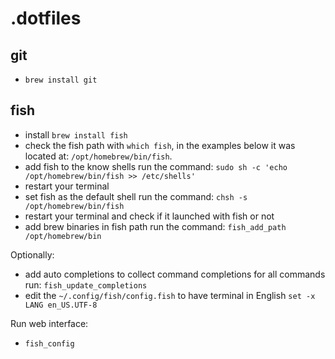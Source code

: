 # .dotfiles

## git

- `brew install git`

## fish

- install `brew install fish`
- check the fish path with `which fish`, in the examples below it was located at: `/opt/homebrew/bin/fish`.
- add fish to the know shells run the command: `sudo sh -c 'echo /opt/homebrew/bin/fish >> /etc/shells'`
- restart your terminal
- set fish as the default shell run the command: `chsh -s /opt/homebrew/bin/fish`
- restart your terminal and check if it launched with fish or not
- add brew binaries in fish path run the command: `fish_add_path /opt/homebrew/bin`

Optionally:
- add auto completions to collect command completions for all commands run: `fish_update_completions`
- edit the `~/.config/fish/config.fish` to have terminal in English `set -x LANG en_US.UTF-8`

Run web interface:
- `fish_config`
